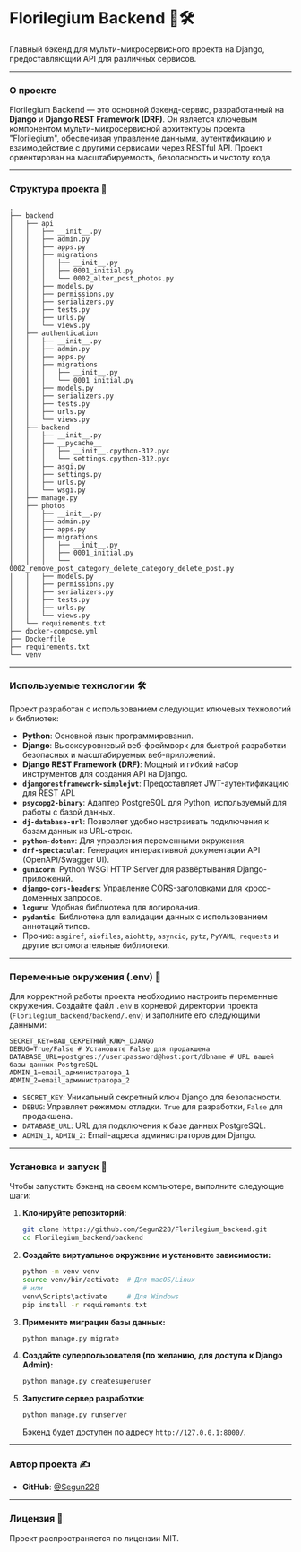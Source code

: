 # Florilegium Backend 🌿🛠️

Главный бэкенд для мульти-микросервисного проекта на Django, предоставляющий API для различных сервисов.

-----

### О проекте

Florilegium Backend — это основной бэкенд-сервис, разработанный на **Django** и **Django REST Framework (DRF)**. Он является ключевым компонентом мульти-микросервисной архитектуры проекта "Florilegium", обеспечивая управление данными, аутентификацию и взаимодействие с другими сервисами через RESTful API. Проект ориентирован на масштабируемость, безопасность и чистоту кода.

-----

### Структура проекта 📂

```
.
├── backend
│   ├── api
│   │   ├── __init__.py
│   │   ├── admin.py
│   │   ├── apps.py
│   │   ├── migrations
│   │   │   ├── __init__.py
│   │   │   ├── 0001_initial.py
│   │   │   └── 0002_alter_post_photos.py
│   │   ├── models.py
│   │   ├── permissions.py
│   │   ├── serializers.py
│   │   ├── tests.py
│   │   ├── urls.py
│   │   └── views.py
│   ├── authentication
│   │   ├── __init__.py
│   │   ├── admin.py
│   │   ├── apps.py
│   │   ├── migrations
│   │   │   ├── __init__.py
│   │   │   └── 0001_initial.py
│   │   ├── models.py
│   │   ├── serializers.py
│   │   ├── tests.py
│   │   ├── urls.py
│   │   └── views.py
│   ├── backend
│   │   ├── __init__.py
│   │   ├── __pycache__
│   │   │   ├── __init__.cpython-312.pyc
│   │   │   └── settings.cpython-312.pyc
│   │   ├── asgi.py
│   │   ├── settings.py
│   │   ├── urls.py
│   │   └── wsgi.py
│   ├── manage.py
│   ├── photos
│   │   ├── __init__.py
│   │   ├── admin.py
│   │   ├── apps.py
│   │   ├── migrations
│   │   │   ├── __init__.py
│   │   │   ├── 0001_initial.py
│   │   │   └── 0002_remove_post_category_delete_category_delete_post.py
│   │   ├── models.py
│   │   ├── permissions.py
│   │   ├── serializers.py
│   │   ├── tests.py
│   │   ├── urls.py
│   │   └── views.py
│   └── requirements.txt
├── docker-compose.yml
├── Dockerfile
├── requirements.txt
└── venv
```

-----

### Используемые технологии 🛠️

Проект разработан с использованием следующих ключевых технологий и библиотек:

  * **Python**: Основной язык программирования.
  * **Django**: Высокоуровневый веб-фреймворк для быстрой разработки безопасных и масштабируемых веб-приложений.
  * **Django REST Framework (DRF)**: Мощный и гибкий набор инструментов для создания API на Django.
  * **`djangorestframework-simplejwt`**: Предоставляет JWT-аутентификацию для REST API.
  * **`psycopg2-binary`**: Адаптер PostgreSQL для Python, используемый для работы с базой данных.
  * **`dj-database-url`**: Позволяет удобно настраивать подключения к базам данных из URL-строк.
  * **`python-dotenv`**: Для управления переменными окружения.
  * **`drf-spectacular`**: Генерация интерактивной документации API (OpenAPI/Swagger UI).
  * **`gunicorn`**: Python WSGI HTTP Server для развёртывания Django-приложений.
  * **`django-cors-headers`**: Управление CORS-заголовками для кросс-доменных запросов.
  * **`loguru`**: Удобная библиотека для логирования.
  * **`pydantic`**: Библиотека для валидации данных с использованием аннотаций типов.
  * Прочие: `asgiref`, `aiofiles`, `aiohttp`, `asyncio`, `pytz`, `PyYAML`, `requests` и другие вспомогательные библиотеки.

-----

### Переменные окружения (.env) 🔑

Для корректной работы проекта необходимо настроить переменные окружения. Создайте файл `.env` в корневой директории проекта (`Florilegium_backend/backend/.env`) и заполните его следующими данными:

```env
SECRET_KEY=ВАШ_СЕКРЕТНЫЙ_КЛЮЧ_DJANGO
DEBUG=True/False # Установите False для продакшена
DATABASE_URL=postgres://user:password@host:port/dbname # URL вашей базы данных PostgreSQL
ADMIN_1=email_администратора_1
ADMIN_2=email_администратора_2
```

  * `SECRET_KEY`: Уникальный секретный ключ Django для безопасности.
  * `DEBUG`: Управляет режимом отладки. `True` для разработки, `False` для продакшена.
  * `DATABASE_URL`: URL для подключения к базе данных PostgreSQL.
  * `ADMIN_1`, `ADMIN_2`: Email-адреса администраторов для Django.

-----

### Установка и запуск 🚀

Чтобы запустить бэкенд на своем компьютере, выполните следующие шаги:

1.  **Клонируйте репозиторий:**

    ```bash
    git clone https://github.com/Segun228/Florilegium_backend.git
    cd Florilegium_backend/backend
    ```

2.  **Создайте виртуальное окружение и установите зависимости:**

    ```bash
    python -m venv venv
    source venv/bin/activate  # Для macOS/Linux
    # или
    venv\Scripts\activate     # Для Windows
    pip install -r requirements.txt
    ```

3.  **Примените миграции базы данных:**

    ```bash
    python manage.py migrate
    ```

4.  **Создайте суперпользователя (по желанию, для доступа к Django Admin):**

    ```bash
    python manage.py createsuperuser
    ```

5.  **Запустите сервер разработки:**

    ```bash
    python manage.py runserver
    ```

    Бэкенд будет доступен по адресу `http://127.0.0.1:8000/`.

-----

### Автор проекта ✍️

  * **GitHub**: [@Segun228](https://www.google.com/search?q=https://github.com/Segun228)

-----

### Лицензия 📝

Проект распространяется по лицензии MIT.
